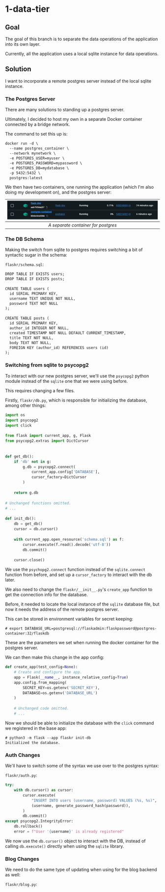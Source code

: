 # 1-data-tier

## Goal

The goal of this branch is to separate the data operations of the application into its own layer.

Currently, all the application uses a local sqlite instance for data operations.

## Solution

I want to incorporate a remote postgres server instead of the local sqlite instance.

### The Postgres Server

There are many solutions to standing up a postgres server.

Ultimately, I decided to host my own in a separate Docker container connected by a bridge network.

The command to set this up is:

```
docker run -d \
  --name postgres_container \
  --network mynetwork \
  -e POSTGRES_USER=myuser \
  -e POSTGRES_PASSWORD=mypassword \
  -e POSTGRES_DB=mydatabase \
  -p 5432:5432 \
  postgres:latest
```

We then have two containers, one running the application (which I'm also doing my development on), and the postgres server:

| ![Containers](./imgs/containers.png) |
| :--: |
| _A separate container for postgres_ |

### The DB Schema

Making the switch from sqlite to postgres requires switching a bit of syntactic sugar in the schema:

`flaskr/schema.sql`:

```postgres
DROP TABLE IF EXISTS users;
DROP TABLE IF EXISTS posts;

CREATE TABLE users (
  id SERIAL PRIMARY KEY,
  username TEXT UNIQUE NOT NULL,
  password TEXT NOT NULL
);

CREATE TABLE posts (
  id SERIAL PRIMARY KEY,
  author_id INTEGER NOT NULL,
  created TIMESTAMP NOT NULL DEFAULT CURRENT_TIMESTAMP,
  title TEXT NOT NULL,
  body TEXT NOT NULL,
  FOREIGN KEY (author_id) REFERENCES users (id)
);
```

### Switching from sqlite to psycopg2

To interact with our new postgres server, we'll use the `psycopg2` python module instead of the `sqlite` one that we were using before.

This requires changing a few files.

Firstly, `flaskr/db.py`, which is responsible for initializing the database, among other things:

```python
import os
import psycopg2
import click

from flask import current_app, g, Flask
from psycopg2.extras import DictCursor


def get_db():
    if 'db' not in g:
        g.db = psycopg2.connect(
            current_app.config['DATABASE'],
            cursor_factory=DictCursor
        )

    return g.db

# Unchanged functions omitted.
# ...

def init_db():
    db = get_db()
    cursor = db.cursor()

    with current_app.open_resource('schema.sql') as f:
        cursor.execute(f.read().decode('utf-8'))
        db.commit()

    cursor.close()
```

We use the `psychopg2.connect` function instead of the `sqlite.connect` function from before, and set up a `cursor_factory` to interact with the db later.

We also need to change the `flaskr/__init__.py`'s `create_app` function to get the connection info for the database.

Before, it needed to locate the local instance of the `sqlite` database file, but now it needs the address of the remote postgres server.

This can be stored in environment variables for secret keeping:

```
# export DATABASE_URL=postgresql://flaskadmin:flaskpassword@postgres-container:32/flaskdb
```

These are the parameters we set when running the docker container for the postgres server.

We can then make this change in the app config:

```python
def create_app(test_config=None):
    # Create and configure the app.
    app = Flask(__name__, instance_relative_config=True)
    app.config.from_mapping(
        SECRET_KEY=os.getenv('SECRET_KEY'),
        DATABASE=os.getenv('DATABASE_URL')
    )

    # Unchanged code omitted.
    # ...
```

Now we should be able to initialize the database with the `click` command we registered in the base app:

```
# python3 -m flask --app flaskr init-db
Initialized the database.
```

### Auth Changes

We'll have to switch some of the syntax we use over to the postgres syntax:

`flaskr/auth.py`:
```python
try:
    with db.cursor() as cursor:
        cursor.execute(
            "INSERT INTO users (username, password) VALUES (%s, %s)",
            (username, generate_password_hash(password)),
        )
        db.commit()
except psycopg2.IntegrityError:
    db.rollback()
    error = f"User '{username}' is already registered"
```

We now use the `db.cursor()` object to interact with the DB, instead of calling `db.execute()` directly when using the `sqlite` library.

### Blog Changes

We need to do the same type of updating when using for the blog backend as well:

`flaskr/blog.py`:
```python

```